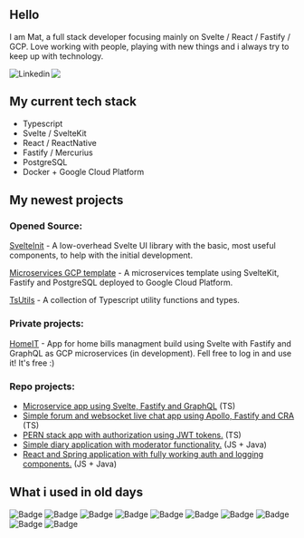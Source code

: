 ## Hello

I am Mat, a full stack developer focusing mainly on Svelte / React / Fastify / GCP. Love working with people, playing with new things and i always try to keep up with technology.

<a href="https://www.linkedin.com/in/mateusz-piorowski/"><img align="left" alt="Linkedin" src="https://img.shields.io/badge/-LinkedIn-%235d8239?logo=LinkedIn&logoColor=white&logoPosition=right&labelColor=grey" /></a>
<a href="mailto:mateuszpiorowski@gmail.com"> <img src="https://img.shields.io/badge/-Gmail-%235d8239?logo=Gmail&logoColor=white&logoPosition=right&labelColor=grey"/></a>

## My current tech stack
- Typescript
- Svelte / SvelteKit
- React / ReactNative
- Fastify / Mercurius
- PostgreSQL
- Docker + Google Cloud Platform

## My newest projects

### Opened Source:
[SvelteInit](https://github.com/mpiorowski/svelte-init) - A low-overhead Svelte UI library with the basic, most useful components, to help with the initial development.

[Microservices GCP template](https://github.com/mpiorowski/microservices-gcp-template) - A microservices template using SvelteKit, Fastify and PostgreSQL deployed to Google Cloud Platform.

[TsUtils](https://github.com/mpiorowski/ts-utils) - A collection of Typescript utility functions and types.

### Private projects:
[HomeIT](https://homeit.app) - App for home bills managment build using Svelte with Fastify and GraphQL as GCP microservices (in development). Fell free to log in and use it! It's free :)

### Repo projects:
- <a href="https://github.com/mpiorowski/microservices-ts-fastify-svelte">Microservice app using Svelte, Fastify and GraphQL</a> (TS)
- <a href="https://github.com/mpiorowski/apollo-fastify-cra">Simple forum and websocket live chat app using Apollo, Fastify and CRA</a> (TS)
- <a href="https://github.com/mpiorowski/pern-auth">PERN stack app with authorization using JWT tokens.</a> (TS)
- <a href="https://github.com/mpiorowski/diary-app">Simple diary application with moderator functionality.</a> (JS + Java)
- <a href="https://github.com/mpiorowski/react-spring-auth">React and Spring application with fully working auth and logging components.</a> (JS + Java)

## What i used in old days

![Badge](https://img.shields.io/badge/Languages-JavaScript-%235d8239?logo=JavaScript&logoColor=white)
![Badge](https://img.shields.io/badge/Languages-Java-%235d8239?logo=Java&logoColor=white)
![Badge](https://img.shields.io/badge/Frameworks-React-%235d8239?logo=React&logoColor=white)
![Badge](https://img.shields.io/badge/Frameworks-NodeJS-%235d8239?logo=Node.js&logoColor=white)
![Badge](https://img.shields.io/badge/Frameworks-Spring-%235d8239?logo=Spring&logoColor=white)
![Badge](https://img.shields.io/badge/SQL-PostgreSQL-%235d8239?logo=PostgreSql&logoColor=white)
![Badge](https://img.shields.io/badge/SQL-MySQL-%235d8239?logo=MySql&logoColor=white)
![Badge](https://img.shields.io/badge/Tools-Docker-%235d8239?logo=Docker&logoColor=white)
![Badge](https://img.shields.io/badge/Tools-VSC-%235d8239?logo=visual-studio-code&logoColor=white)
![Badge](https://img.shields.io/badge/Tools-Git-%235d8239?logo=Git&logoColor=white)

<!--
**mpiorowski/mpiorowski** is a ✨ _special_ ✨ repository because its `README.md` (this file) appears on your GitHub profile.

Here are some ideas to get you started:

- 🔭 I’m currently working on ...
- 🌱 I’m currently learning ...
- 👯 I’m looking to collaborate on ...
- 🤔 I’m looking for help with ...
- 💬 Ask me about ...
- 📫 How to reach me: ...
- 😄 Pronouns: ...
- ⚡ Fun fact: ...
-->

